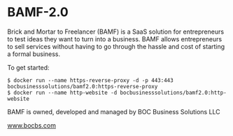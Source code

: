# BAMF-2.0
Brick and Mortar to Freelancer (BAMF) is a SaaS solution for entrepreneurs to test ideas they want to turn into a business. BAMF allows entrepreneurs to sell services without having to go through the hassle and cost of starting a formal business. 

To get started:
```
$ docker run --name https-reverse-proxy -d -p 443:443 bocbusinesssolutions/bamf2.0:https-reverse-proxy
$ docker run --name http-website -d bocbusinesssolutions/bamf2.0:http-website
```

BAMF is owned, developed and managed by BOC Business Solutions LLC

www.bocbs.com 
